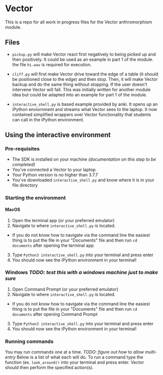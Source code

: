 # Vector

This is a repo for all work in progress files for the Vector anthromorphism module.

## Files
* `pickup.py` will make Vector react first negatively to being picked up and then positively. It could be used as an example in part 1 of the module. the file `hi.wav` is required for execution.

* `cliff.py` will first make Vector drive toward the edge of a table (it should be positioned close to the edge) and then stop. Then, it will make Vector backup and do the same thing without stopping. If the user doesn't intervene Vector will fall. This was initially written for another module idea but could be adapted into an example for part 1 of the module.

* `interactive_shell.py` is based example provided by anki. It opens up an iPython enviornment and streams what Vector sees to the laptop. It now contained simplified wrappers over Vector functionality that students can call in the iPython environment.


## Using the interactive environment

### Pre-requisites
* The SDK is installed on your machine *(documentation on this step to be completed)*
* You've connected a Vector to your laptop
* Your Python version is no higher than 3.7.7
* You've downloaded `interactive_shell.py` and know where it is in your file directory

### Starting the environment
#### MacOS 
1. Open the terminal app (or your preferred emulator)
2. Navigate to where `interactive_shell.py` is located. 
* If you do not know how to navigate via the command line the easiest thing is to put the file in your "Documents" file and then run `cd documents` after opening the terminal app
3. Type `Python3 interactive_shell.py` into your terminal and press enter
4. You should now see the iPython environment in your terminal!

### Windows *TODO: test this with a windows machine just to make sure*
1. Open Command Prompt (or your preferred emulator)
2. Navigate to where `interactive_shell.py` is located. 
* If you do not know how to navigate via the command line the easiest thing is to put the file in your "Documents" file and then run `cd documents` after opening Command Prompt
3. Type `Python3 interactive_shell.py` into your terminal and press enter
4. You should now see the iPython environment in your terminal!

### Running commands
You may run commands one at a time. *TODO: figure out how to allow multi-entry* Below is a list of what each will do. To run a command type the function (ex. `look_around()` into your terminal and press enter. Vector should then perform the specified action(s).

